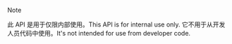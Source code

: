 
> [!NOTE] 
> <span data-ttu-id="f42da-101">此 API 是用于仅限内部使用。</span><span class="sxs-lookup"><span data-stu-id="f42da-101">This API is for internal use only.</span></span> <span data-ttu-id="f42da-102">它不用于从开发人员代码中使用。</span><span class="sxs-lookup"><span data-stu-id="f42da-102">It's not intended for use from developer code.</span></span>
